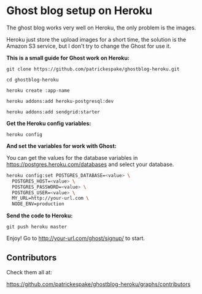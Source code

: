 # Ghost blog setup on Heroku

The ghost blog works very well on Heroku, the only problem is the images.

Heroku just store the upload images for a short time, the solution is the Amazon S3 service, but I don't try to change the Ghost for use it.

**This is a small guide for Ghost work on Heroku:**

`git clone https://github.com/patrickespake/ghostblog-heroku.git`

`cd ghostblog-heroku`

`heroku create :app-name`

`heroku addons:add heroku-postgresql:dev`

`heroku addons:add sendgrid:starter`

**Get the Heroku config variables:**

`heroku config`

**And set the variables for work with Ghost:**

You can get the values for the database variables in https://postgres.heroku.com/databases and select your database.

```sh
heroku config:set POSTGRES_DATABASE=<value> \
  POSTGRES_HOST=<value> \
  POSTGRES_PASSWORD=<value> \
  POSTGRES_USER=<value> \
  MY_URL=http://your-url.com \
  NODE_ENV=production
```

**Send the code to Heroku:**

`git push heroku master`

Enjoy! Go to http://your-url.com/ghost/signup/ to start.

## Contributors

Check them all at:

https://github.com/patrickespake/ghostblog-heroku/graphs/contributors

